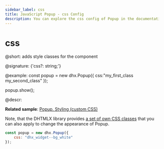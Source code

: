 ```yaml
---
sidebar_label: css
title: JavaScript Popup - css Config 
description: You can explore the css config of Popup in the documentation of the DHTMLX JavaScript UI library. Browse developer guides and API reference, try out code examples and live demos, and download a free 30-day evaluation version of DHTMLX Suite 7.
---
```


# css

@short: adds style classes for the component

@signature: {'css?: string;'}

@example:
const popup = new dhx.Popup({
    css:"my_first_class my_second_class"
});

popup.show();

@descr:

**Related sample**: [Popup. Styling (custom CSS)](https://snippet.dhtmlx.com/rd8zfw5h)

Note, that the DHTMLX library provides [a set of own CSS classes](helpers/base_elements.md#list-of-css-classes-for-styling-a-widget) that you can also apply to change the appearance of Popup.

~~~js
const popup = new dhx.Popup({
    css: "dhx_widget--bg_white"
}); 
~~~
